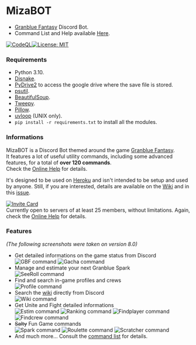 # MizaBOT  
* [Granblue Fantasy](http://game.granbluefantasy.jp) Discord Bot.  
* Command List and Help available [Here](https://mizagbf.github.io/MizaBOT/).  

[![CodeQL](https://github.com/MizaGBF/MizaBOT/actions/workflows/codeql-analysis.yml/badge.svg)](https://github.com/MizaGBF/MizaBOT/actions/workflows/codeql-analysis.yml)[![License: MIT](https://img.shields.io/badge/License-MIT-yellow.svg)](https://opensource.org/licenses/MIT)  
### Requirements  
* Python 3.10.  
* [Disnake](https://github.com/DisnakeDev/disnake).  
* [PyDrive2](https://github.com/iterative/PyDrive2) to access the google drive where the save file is stored.  
* [psutil](https://psutil.readthedocs.io/en/latest/).  
* [BeautifulSoup](https://www.crummy.com/software/BeautifulSoup/bs4/doc/).  
* [Tweepy](https://github.com/tweepy/tweepy).  
* [Pillow](https://pillow.readthedocs.io/en/stable/).  
* [uvloop](https://github.com/MagicStack/uvloop) (UNIX only).  
* `pip install -r requirements.txt` to install all the modules.  
  
### Informations  
MizaBOT is a Discord Bot themed around the game [Granblue Fantasy](http://game.granbluefantasy.jp).  
It features a lot of useful utility commands, including some advanced features, for a total of **over 120 commands**.  
Check the [Online Help](https://mizagbf.github.io/MizaBOT/) for details.  
  
It's designed to be used on [Heroku](https://www.heroku.com) and isn't intended to be setup and used by anyone. Still, if you are interested, details are available on the [Wiki](https://github.com/MizaGBF/MizaBOT/wiki) and in this [issue](https://github.com/MizaGBF/MizaBOT/issues/1).  
  
[![Invite Card](https://mizagbf.github.io/MizaBOT/img/invite.png)](https://discord.com/api/oauth2/authorize?client_id=614723060100104193&permissions=545394785367&scope=bot%20applications.commands)  
Currently open to servers of at least 25 members, without limitations. Again, check the [Online Help](https://mizagbf.github.io/MizaBOT/) for details.    
  
### Features  
*(The following screenshots were taken on version 8.0)*  
* Get detailed informations on the game status from Discord  
![GBF command](https://cdn.discordapp.com/attachments/614716155646705676/858731441316036638/unknown.png)
![Gacha command](https://cdn.discordapp.com/attachments/614716155646705676/858731761131323392/unknown.png)
* Manage and estimate your next Granblue Spark  
![SeeRoll command](https://cdn.discordapp.com/attachments/614716155646705676/858729482386145310/unknown.png)
* Find and search in-game profiles and crews  
![Profile command](https://cdn.discordapp.com/attachments/614716155646705676/858730610260443196/unknown.png)
* Search the [wiki](https://gbf.wiki/) directly from Discord  
![Wiki command](https://cdn.discordapp.com/attachments/614716155646705676/858730975025954875/unknown.png)
* Get Unite and Fight detailed informations  
![Estim command](https://cdn.discordapp.com/attachments/614716155646705676/858732302635892766/unknown.png)
![Ranking command](https://cdn.discordapp.com/attachments/614716155646705676/858732645869551646/unknown.png)
![Findplayer command](https://cdn.discordapp.com/attachments/614716155646705676/858733133879574559/unknown.png)
![Findcrew command](https://cdn.discordapp.com/attachments/614716155646705676/858733490480873514/unknown.png)
* ~~Salty~~ Fun Game commands  
![Spark command](https://cdn.discordapp.com/attachments/614716155646705676/858733892926963732/unknown.png)
![Roulette command](https://cdn.discordapp.com/attachments/614716155646705676/858734003560251422/unknown.png)
![Scratcher command](https://cdn.discordapp.com/attachments/614716155646705676/858734170222362664/unknown.png)
* And much more... Consult the [command list](https://mizagbf.github.io/MizaBOT/) for details.  